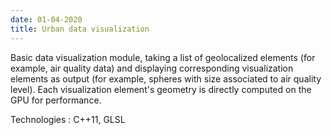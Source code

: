 ```yaml
---
date: 01-04-2020
title: Urban data visualization
---
```


Basic data visualization module, taking a list of geolocalized elements (for example, air quality data) and displaying corresponding visualization elements as output (for example, spheres with size associated to air quality level). Each visualization element's geometry is directly computed on the GPU for performance.

Technologies : C++11, GLSL